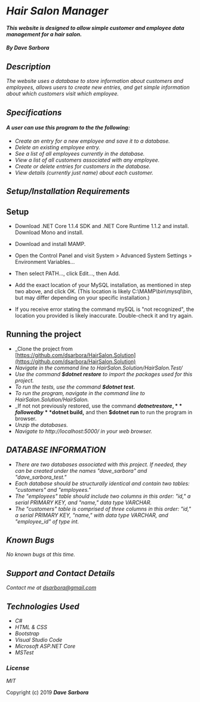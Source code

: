 # _Hair Salon Manager_

#### _This website is designed to allow simple customer and employee data management for a hair salon._

#### _By **Dave Sarbora**_

## _Description_
_The website uses a database to store information about customers and employees, allows users to create new entries, and get simple information about which customers visit which employee._

## _Specifications_
#### _A user can use this program to the the following:_
* _Create an entry for a new employee and save it to a database._
* _Delete an existing employee entry._
* _See a list of all employees currently in the database._
* _View a list of all customers associated with any employee._
* _Create or delete entries for customers in the database._
* _View details (currently just name) about each customer._

## _Setup/Installation Requirements_
**Setup**
----
* Download .NET Core 1.1.4 SDK and .NET Core Runtime 1.1.2 and install.
Download Mono and install.

* Download and install MAMP.

* Open the Control Panel and visit System > Advanced System Settings > Environment Variables...

* Then select PATH..., click Edit..., then Add.

* Add the exact location of your MySQL installation, as mentioned in step two above, and click OK. (This location is likely C:\MAMP\bin\mysql\bin, but may differ depending on your specific installation.)

* If you receive error stating the command mySQL is "not recognized", the location you provided is likely inaccurate. Double-check it and try again.

**Running the project**
----

* _Clone the project from [https://github.com/dsarbora/HairSalon.Solution](https://github.com/dsarbora/HairSalon.Solution)
* _Navigate in the command line to HairSalon.Solution/HairSalon.Test/_
* _Use the command **$dotnet restore** to import the packages used for this project._
* _To run the tests, use the command **$dotnet test.**_
* _To run the program, navigate in the command line to HairSalon.Solution/HairSalon._
* _If not not previously restored, use the command **$dotnet restore,** followed by **$dotnet build,** and then **$dotnet run** to run the program in browser.
* _Unzip the databases._
* _Navigate to http://localhost:5000/ in your web browser._

## _DATABASE INFORMATION_
* _There are two databases associated with this project. If needed, they can be created under the names "dave_sarbora" and "dave_sarbora_test."_
* _Each database should be structurally identical and contain two tables: "customers" and "employees."_
* _The "employees" table should include two columns in this order: "id," a serial PRIMARY KEY, and "name," data type VARCHAR._
* _The "customers" table is comprised of three columns in this order: "id," a serial PRIMARY KEY, "name," with data type VARCHAR, and "employee_id" of type int._

## _Known Bugs_
_No known bugs at this time._

## _Support and Contact Details_
_Contact me at [dsarbora@gmail.com](dsarbora@gmail.com)_

## _Technologies Used_
* _C#_
* _HTML & CSS_
* _Bootstrap_
* _Visual Studio Code_
* _Microsoft ASP.NET Core_
* _MSTest_

### _License_

*MIT*

Copyright (c) 2019 **_Dave Sarbora_**